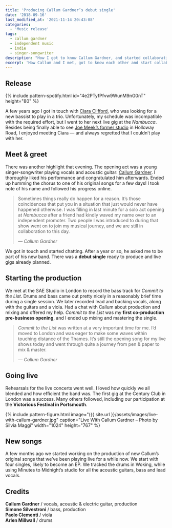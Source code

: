 ```yaml
---
title: 'Producing Callum Gardner’s debut single'
date: '2018-09-16'
last_modified_at: '2021-11-14 20:43:08'
categories:
  - 'Music release'
tags:
  - callum gardner
  - independent music
  - indie
  - singer-songwriter
description: "How I got to know Callum Gardner, and started collaborating on his debut single and other new songs. I now co-produce and play the fretless bass in his band."
excerpt: 'How Callum and I met, got to know each other and start collaborating on new songs. I now co-produce his material and play the fretless bass in the band.'
---
```

## Release

{% include pattern-spotify.html id="4e2PTyfPfvw9WunM9nG0nT" height="80" %}

A few years ago I got in touch with [Ciara Clifford](https://open.spotify.com/artist/6y4HZjrBa7CMWVdyIkV5RQ), who was looking for a new bassist to play in a trio. Unfortunately, my schedule was incompatible with the required effort, but I went to her next live gig at the _Nambucca_. Besides being finally able to see [Joe Meek’s former studio](https://en.wikipedia.org/wiki/Joe_Meek) in Holloway Road, I enjoyed meeting Ciara — and always regretted that I couldn’t play with her.

## Meet & greet

There was another highlight that evening. The opening act was a young singer-songwriter playing vocals and acoustic guitar: [Callum Gardner](http://www.callumgardnerofficial.com/). I thoroughly liked his performance and congratulated him afterwards. Ended up humming the chorus to one of his original songs for a few days! I took note of his name and followed his progress online.

> Sometimes things really do happen for a reason. It’s those coincidences that put you in a situation that just would never have happened otherwise. I was filling in last minute for a solo act opening at _Nambucca_ after a friend had kindly waved my name over to an independent promoter. Two people I was introduced to during that show went on to join my musical journey, and we are still in collaboration to this day.
> 
> <cite>— Callum Gardner</cite>

We got in touch and started chatting. After a year or so, he asked me to be part of his new band. There was a **debut single** ready to produce and live gigs already planned.

## Starting the production

We met at the SAE Studio in London to record the bass track for _Commit to the List_. Drums and bass came out pretty nicely in a reasonably brief time during a single session. We later recorded lead and backing vocals, along with the guitars and a viola. Had a chat with Callum about production and mixing and offered my help. _Commit to the List_ was my **first co-production pre-business opening**, and I ended up mixing and mastering the single.

> _Commit to the List_ was written at a very important time for me. I’d moved to London and was eager to make some waves within touching distance of the Thames. It’s still the opening song for my live shows today and went through quite a journey from pen & paper to mix & master.
> 
> <cite>— Callum Gardner</cite>

## Going live

Rehearsals for the live concerts went well. I loved how quickly we all blended and how efficient the band was. The first gig at the Century Club in London was a success. Many others followed, including our participation at the <strong>Victorious Festival in Portsmouth</strong>.

{% include pattern-figure.html image="({{ site.url }}/assets/images/live-with-callum-gardner.jpg" caption="Live With Callum Gardner – Photo by Silvia Maggi" width="1024" height="767" %}

## New songs

A few months ago we started working on the production of new Callum’s original songs that we’ve been playing live for a while now. We start with four singles, likely to become an EP. We tracked the drums in Woking, while using Minutes to Midnight’s studio for all the acoustic guitars, bass and lead vocals.

## Credits

**Callum Gardner** / vocals, acoustic & electric guitar, production  
**Simone Silvestroni** / bass, production  
**Paolo Clementi** / viola  
**Arlen Millwall** / drums  